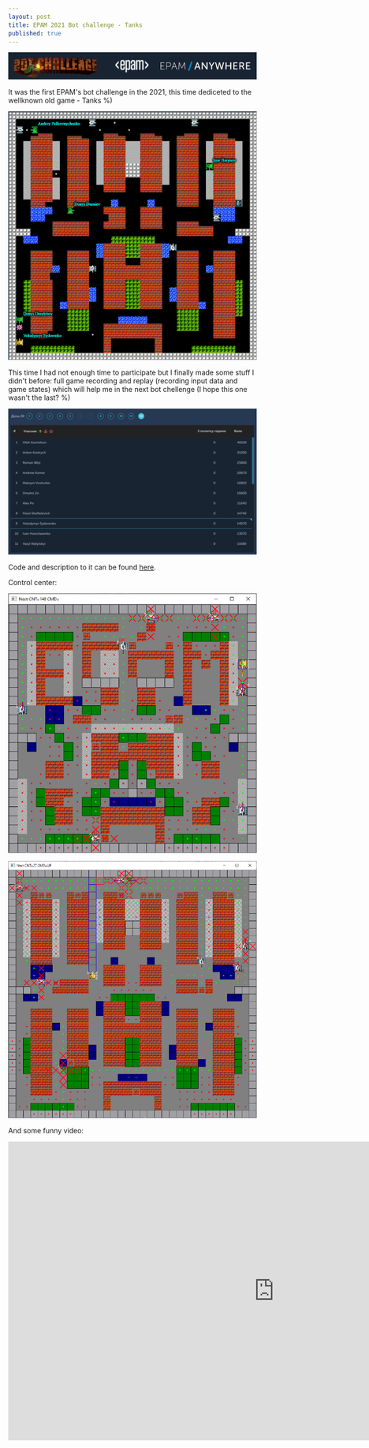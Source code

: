 ```yaml
---
layout: post
title: EPAM 2021 Bot challenge - Tanks
published: true
---
```


![logo](../images/EPAM-2021-Tanki/logo.png)

It was the first EPAM's bot challenge in the 2021, this time dediceted to the wellknown old game - Tanks %)

<!--more-->

![board](../images/EPAM-2021-Tanki/board.png)

This time I had not enough time to participate but I finally made some stuff I didn't before: full game recording and replay (recording input data and game states) which will help me in the next bot chellenge (I hope this one wasn't the last? %)


![board](../images/EPAM-2021-Tanki/scoreboard.png)

Code and description to it can be found [here](https://github.com/BlackVS/tanki).

Control center:

![board](../images/EPAM-2021-Tanki/cc0.png)

![board](../images/EPAM-2021-Tanki/cc1.png)

And some funny video:

<iframe width="1077" height="606" src="https://www.youtube.com/embed/6FoVoaILWBs" title="YouTube video player" frameborder="0" allow="accelerometer; autoplay; clipboard-write; encrypted-media; gyroscope; picture-in-picture" allowfullscreen></iframe>

